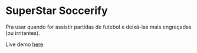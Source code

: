 # SuperStar Soccerify
Pra usar quando for assistir partidas de futebol e deixá-las mais engraçadas (ou irritantes).

Live demo [here](https://superstar-soccerify.firebaseapp.com/)